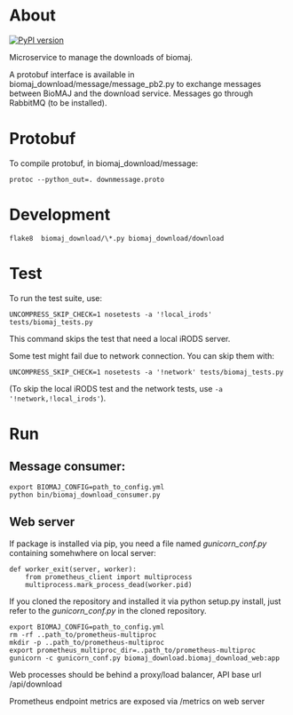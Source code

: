 # About

[![PyPI version](https://badge.fury.io/py/biomaj-download.svg)](https://badge.fury.io/py/biomaj-download)

Microservice to manage the downloads of biomaj.

A protobuf interface is available in biomaj_download/message/message_pb2.py to exchange messages between BioMAJ and the download service.
Messages go through RabbitMQ (to be installed).

# Protobuf

To compile protobuf, in biomaj_download/message:

    protoc --python_out=. downmessage.proto

# Development

    flake8  biomaj_download/\*.py biomaj_download/download

# Test

To run the test suite, use:

    UNCOMPRESS_SKIP_CHECK=1 nosetests -a '!local_irods' tests/biomaj_tests.py

This command skips the test that need a local iRODS server.

Some test might fail due to network connection. You can skip them with:

    UNCOMPRESS_SKIP_CHECK=1 nosetests -a '!network' tests/biomaj_tests.py

(To skip the local iRODS test and the network tests, use `-a '!network,!local_irods'`).

# Run

## Message consumer:

    export BIOMAJ_CONFIG=path_to_config.yml
    python bin/biomaj_download_consumer.py

## Web server

If package is installed via pip, you need a file named *gunicorn_conf.py* containing somehwhere on local server:

    def worker_exit(server, worker):
        from prometheus_client import multiprocess
        multiprocess.mark_process_dead(worker.pid)

If you cloned the repository and installed it via python setup.py install, just refer to the *gunicorn_conf.py* in the cloned repository.


    export BIOMAJ_CONFIG=path_to_config.yml
    rm -rf ..path_to/prometheus-multiproc
    mkdir -p ..path_to/prometheus-multiproc
    export prometheus_multiproc_dir=..path_to/prometheus-multiproc
    gunicorn -c gunicorn_conf.py biomaj_download.biomaj_download_web:app

Web processes should be behind a proxy/load balancer, API base url /api/download

Prometheus endpoint metrics are exposed via /metrics on web server
